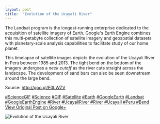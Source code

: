 ```yaml
---
layout: post
title:  "Evolution of the Ucayali River"
---
```


The Landsat program is the longest-running enterprise dedicated to the acquisition of satellite imagery of Earth. Google's Earth Engine combines this multi-petabyte collection of satellite imagery and geospatial datasets with planetary-scale analysis capabilities to facilitate study of our home planet.  
  
This timelapse of satellite images depicts the evolution of the Ucayali River in Peru between 1985 and 2013. The tight bend on the bottom of the imagery undergoes a _neck cutoff_ as the river cuts straight across the landscape. The development of sand bars can also be seen downstream around the large bend.  
  
Source: <http://goo.gl/F0LWZV>  
  
[#ScienceGIF](https://plus.google.com/s/%23ScienceGIF/posts) [#Science](https://plus.google.com/s/%23Science/posts) [#GIF](https://plus.google.com/s/%23GIF/posts) [#Satellite](https://plus.google.com/s/%23Satellite/posts) [#Earth](https://plus.google.com/s/%23Earth/posts) [#GoogleEarth](https://plus.google.com/s/%23GoogleEarth/posts) [#Landsat](https://plus.google.com/s/%23Landsat/posts) [#GoogleEarthEngine](https://plus.google.com/s/%23GoogleEarthEngine/posts) [#River](https://plus.google.com/s/%23River/posts) [#UcayaliRiver](https://plus.google.com/s/%23UcayaliRiver/posts) [#River](https://plus.google.com/s/%23River/posts) [#Ucayali](https://plus.google.com/s/%23Ucayali/posts) [#Peru](https://plus.google.com/s/%23Peru/posts) [#Bend](https://plus.google.com/s/%23Bend/posts)
[View Original Post on Google+](https://plus.google.com/+ColinSullender/posts/GyjXxn8mSYf)

![Evolution of the Ucayali River](https://i.imgur.com/0KhrVm2.gif)
